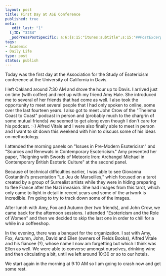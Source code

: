 ```yaml
--- 
layout: post
title: First Day at ASE Conference
published: true
meta: 
  _edit_last: "1"
  ljID: "3234"
  _podPressPostSpecific: a:6:{s:15:"itunes:subtitle";s:15:"##PostExcerpt##";s:14:"itunes:summary";s:15:"##PostExcerpt##";s:15:"itunes:keywords";s:17:"##WordPressCats##";s:13:"itunes:author";s:10:"##Global##";s:15:"itunes:explicit";s:7:"Default";s:12:"itunes:block";s:7:"Default";}
tags: 
- Academic
- Daily Life
type: post
status: publish
---
```

Today was the first day at the Association for the Study of Esotericism conference at the University of California in Davis.

I left Oakland around 7:30 AM and drove the hour up to Davis. I arrived just on time (with coffee) and met up with my friend Amy Hale. She introduced me to several of her friends that had come as well. I also took the opportunity to meet several people that I had only spoken to online, some over the last fourteen years. I also got to meet John Crow of the "Thelema Coast to Coast" podcast in person and (probably much to the chargrin of some mutual friends) we seemed to get along even though I don't care for his podcast. :-)  Alfred Vitale and I were also finally able to meet in person and I want to sit down this weekend with him to discuss some of his ideas on methodology.

I attended the morning panels on "Issues in Pre-Modern Esotericism" and "Sources and Renewals in Contemporary Esotericism." Amy presented her paper, "Reigning with Swords of Meteoric Iron: Archangel Michael in Contemporary British Esoteric Culture" at the second panel.

Because of technical difficulties earlier, I was able to see Giovanna Costantini's presentation "Le Jeu de Marseilles," which focused on a tarot created by a group of Surrealist artists while they were in hiding preparing to flee France after the Nazi invasion. She had images from this tarot, which only came to light in detail in recent years and some of the artwork is incredible. I'm going to try to track down some of the images.

After lunch with Amy, Fox and Autumn (her two friends), and John Crow, we came back for the afternoon sessions. I attended "Esotericism and the Role of Women" and then we decided to skip the last one in order to chill for a while in a coffeeshop.

In the evening, there was a banquet for the organization. I sat with Amy, Fox, Autumn, John, David and Ellen (owners of Fields Books), Alfred Vitale and his fiancee (?), whose name I now am forgetting but which I think was Ellen as well. We were able to converse amongst ourselves, drinking wine and then circulating a bit, until we left around 10:30 or so to our hotels.

We start again in the morning at 9:10 AM so I am going to crash now and get some rest.
